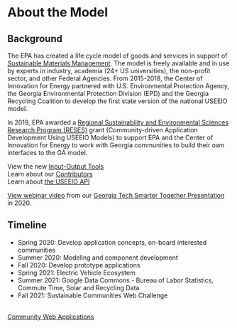 # About the Model

## Background
The EPA has created a life cycle model of goods and services in support of <a href="https://www.epa.gov/smm" target="_parent">Sustainable Materials Management</a>.
 The model is freely available and in use by experts in industry, academia (24+ US universities), the non-profit sector, and other Federal Agencies. From 2015-2018, the Center of Innovation for Energy partnered with U.S. Environmental Protection Agency, the Georgia Environmental Protection Division (EPD) and the Georgia Recycling Coalition to develop the first state version of the national USEEIO model.   

In 2019, EPA awarded a [Regional Sustainability and Environmental Sciences Research Program (RESES)](https://www.epa.gov/research/regional-sustainability-and-environmental-sciences-research-program-reses) grant
(Community-driven Application Development Using USEEIO Models) to support EPA and the Center of Innovation for Energy to work with Georgia communities to build their own interfaces to the GA model.  

View the new [Input-Output Tools](../../localsite/info/)  
Learn about our [Contributors](../team)  
Learn about [the USEEIO API](api/)  

[View webinar video](https://youtu.be/GRJSvyUx0t4) <!--and [slide presentation](https://smartcities.ipat.gatech.edu/sites/default/files/Smarter_Together_Webinar_Industry-Comparison-Tools_10-15-2020.pdf) -->from our [Georgia Tech Smarter Together Presentation](https://smartcities.ipat.gatech.edu/smarter-together) in 2020.  

## Timeline

- Spring 2020: Develop application concepts, on-board interested communities
- Summer 2020: Modeling and component development
- Fall 2020: Develop prototype applications
- Spring 2021: Electric Vehicle Ecosystem
- Summer 2021: Google Data Commons - Bureau of Labor Statistics, Commute Time, Solar and Recycling Data
- Fall 2021: Sustainable Communities Web Challenge
<br><br>

[Community Web Applications](../../io/projects/)